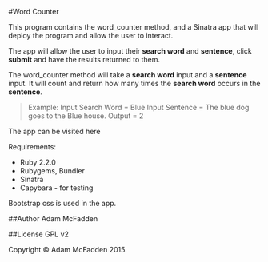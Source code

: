 #Word Counter

This program contains the word_counter method, and a Sinatra app that will deploy the program and allow the user to interact.

The app will allow the user to input their **search word** and **sentence**, click **submit** and have the results returned to them.

The word_counter method will take a **search word** input and a **sentence** input. It will count and return how many times the **search word** occurs in the **sentence**.

>Example:
>Input Search Word = Blue
>Input Sentence =  The blue dog goes to the Blue house.
>Output = 2

The app can be visited here 

Requirements:

- Ruby 2.2.0
- Rubygems, Bundler
- Sinatra
- Capybara - for testing

Bootstrap css is used in the app.

##Author
Adam McFadden

##License
GPL v2

Copyright &copy; Adam McFadden 2015.
